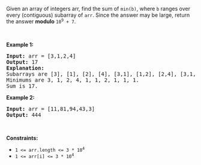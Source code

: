 Given an array of integers arr, find the sum of `` min(b) ``, where `` b `` ranges over every (contiguous) subarray of `` arr ``. Since the answer may be large, return the answer __modulo__ <code>10<sup>9</sup> + 7</code>.

&nbsp;

__Example 1:__

<pre>
<strong>Input:</strong> arr = [3,1,2,4]
<strong>Output:</strong> 17
<strong>Explanation:</strong> 
Subarrays are [3], [1], [2], [4], [3,1], [1,2], [2,4], [3,1,2], [1,2,4], [3,1,2,4]. 
Minimums are 3, 1, 2, 4, 1, 1, 2, 1, 1, 1.
Sum is 17.
</pre>

__Example 2:__

<pre>
<strong>Input:</strong> arr = [11,81,94,43,3]
<strong>Output:</strong> 444
</pre>

&nbsp;

__Constraints:__

*   <code>1 &lt;= arr.length &lt;= 3 * 10<sup>4</sup></code>
*   <code>1 &lt;= arr[i] &lt;= 3 * 10<sup>4</sup></code>